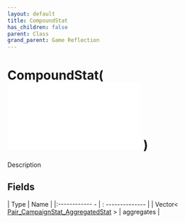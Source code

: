 ```yaml
---
layout: default
title: CompoundStat
has_children: false
parent: Class
grand_parent: Game Reflection
---
```

# CompoundStat( ![ AggregatedStat ](game-reflection/classes/aggregated_stat.md) )
Description 

## Fields
| Type | Name |
|:------------ - | : -------------- |
| Vector< [Pair_CampaignStat_AggregatedStat](game-reflection/classes/pair__campaign_stat__aggregated_stat.md) > | aggregates |
